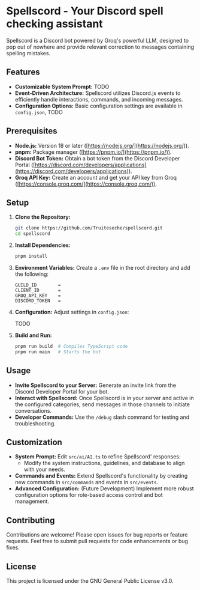 
# Spellscord - Your Discord spell checking assistant

Spellscord is a Discord bot powered by Groq's powerful LLM, designed to pop out of nowhere and provide relevant correction to messages containing spelling mistakes.

## Features

* **Customizable System Prompt:** TODO
* **Event-Driven Architecture:** Spellscord utilizes Discord.js events to efficiently handle interactions, commands, and incoming messages.
* **Configuration Options:**  Basic configuration settings are available in `config.json`, TODO

## Prerequisites

* **Node.js:** Version 18 or later ([https://nodejs.org/](https://nodejs.org/)).
* **pnpm:**  Package manager ([https://pnpm.io/](https://pnpm.io/)).
* **Discord Bot Token:**  Obtain a bot token from the Discord Developer Portal ([https://discord.com/developers/applications](https://discord.com/developers/applications)).
* **Groq API Key:** Create an account and get your API key from Groq ([https://console.groq.com/](https://console.groq.com/)).

## Setup

1. **Clone the Repository:**

   ```bash
   git clone https://github.com/Truiteseche/spellscord.git
   cd spellscord
   ```

2. **Install Dependencies:**

   ```bash
   pnpm install 
   ```

3. **Environment Variables:**
   Create a `.env` file in the root directory and add the following:

   ```plaintext
   GUILD_ID        =
   CLIENT_ID       =
   GROQ_API_KEY    =
   DISCORD_TOKEN   =
   ```

4. **Configuration:**
   Adjust settings in `config.json`:

   TODO
5. **Build and Run:**

   ```bash
   pnpm run build  # Compiles TypeScript code
   pnpm run main   # Starts the bot
   ```

## Usage

* **Invite Spellscord to your Server:**  Generate an invite link from the Discord Developer Portal for your bot.
* **Interact with Spellscord:** Once Spellscord is in your server and active in the configured categories, send messages in those channels to initiate conversations.
* **Developer Commands:** Use the `/debug` slash command for testing and troubleshooting.

## Customization

* **System Prompt:**  Edit `src/ai/AI.ts` to refine Spellscord' responses:
  * Modify the system instructions, guidelines, and database to align with your needs.
* **Commands and Events:**  Extend Spellscord's functionality by creating new commands in `src/commands` and events in `src/events`.
* **Advanced Configuration:** (Future Development) Implement more robust configuration options for role-based access control and bot management.

## Contributing

Contributions are welcome! Please open issues for bug reports or feature requests. Feel free to submit pull requests for code enhancements or bug fixes.

## License

This project is licensed under the GNU General Public License v3.0.
